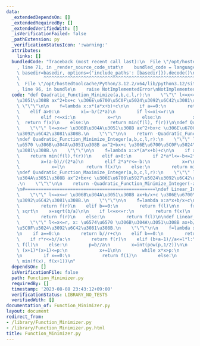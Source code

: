 ```yaml
---
data:
  _extendedDependsOn: []
  _extendedRequiredBy: []
  _extendedVerifiedWith: []
  _isVerificationFailed: false
  _pathExtension: py
  _verificationStatusIcon: ':warning:'
  attributes:
    links: []
  bundledCode: "Traceback (most recent call last):\n  File \"/opt/hostedtoolcache/Python/3.12.2/x64/lib/python3.12/site-packages/onlinejudge_verify/documentation/build.py\"\
    , line 71, in _render_source_code_stat\n    bundled_code = language.bundle(stat.path,\
    \ basedir=basedir, options={'include_paths': [basedir]}).decode()\n          \
    \         ^^^^^^^^^^^^^^^^^^^^^^^^^^^^^^^^^^^^^^^^^^^^^^^^^^^^^^^^^^^^^^^^^^^^^^^^^^^^^^^^^\n\
    \  File \"/opt/hostedtoolcache/Python/3.12.2/x64/lib/python3.12/site-packages/onlinejudge_verify/languages/python.py\"\
    , line 96, in bundle\n    raise NotImplementedError\nNotImplementedError\n"
  code: "def Quadratic_Function_Minimize(a,b,c,l,r):\n    \"\"\" l<=x<=r \u306B\u304A\
    \u3051\u308B ax^2+bx+c \u306E\u6700\u5C0F\u5024\u3092\u6C42\u3081\u308B.\n   \
    \ \"\"\"\n\n    f=lambda x:x*(a*x+b)+c\n\n    if a==0:\n        return min(f(l),f(r))\n\
    \    elif a>0:\n        xi=-b/(2*a)\n        if l<=xi<=r:\n            x=xi\n\
    \        elif r<=xi:\n            x=r\n        else:\n            x=l\n      \
    \  return f(x)\n    else:\n        return min(f(l), f(r))\n\ndef Quadratic_Function_Maximize(a,b,c,l,r):\n\
    \    \"\"\" l<=x<=r \u306B\u304A\u3051\u308B ax^2+bx+c \u306E\u6700\u5927\u5024\
    \u3092\u6C42\u3081\u308B.\n    \"\"\"\n\n    return -Quadratic_Function_Minimize(-a,-b,-c,l,r)\n\
    \ndef Quadratic_Function_Minimize_Integer(a,b,c,l,r):\n    \"\"\" l<=x<=r , x:\u6574\
    \u6570 \u306B\u304A\u3051\u308B ax^2+bx+c \u306E\u6700\u5C0F\u5024\u3092\u6C42\
    \u3081\u308B.\n    \"\"\"\n\n    f=lambda x:x*(a*x+b)+c\n\n    if a==0:\n    \
    \    return min(f(l),f(r))\n    elif a>0:\n        if 2*a*l<=-b<=2*a*r:\n    \
    \        x=(a-b)//(2*a)\n        elif 2*a*r<=-b:\n            x=r\n        else:\n\
    \            x=l\n        return f(x)\n    else:\n        return min(f(l), f(r))\n\
    \ndef Quadratic_Function_Maximize_Integer(a,b,c,l,r):\n    \"\"\" l<=x<=r \u306B\
    \u304A\u3051\u308B ax^2+bx+c \u306E\u6700\u5927\u5024\u3092\u6C42\u3081\u308B\
    .\n    \"\"\"\n\n    return -Quadratic_Function_Minimize_Integer(-a,-b,-c,l,r)\n\
    \n#=================================================\ndef Linear_Inverse_Sum_Function_Minimize(a,b,c,l,r):\n\
    \    \"\"\" l<=x<=r \u306B\u304A\u3051\u308B ax+b/x+c \u306E\u6700\u5C0F\u5024\
    \u3092\u6C42\u3081\u308B.\n    \"\"\"\n\n    f=lambda x:a*x+b/x+c\n\n    if a==0:\n\
    \        return f(r)\n    elif b==0:\n        return f(l)\n\n    from math import\
    \ sqrt\n    x=sqrt(b/a)\n\n    if l<=x<=r:\n        return f(x)\n    elif r<=x:\n\
    \        return f(r)\n    else:\n        return f(l)\n\ndef Linear_Inverse_Sum_Function_Minimize_Integer(a,b,c,l,r):\n\
    \    \"\"\" l<=x<=r, x: \u6574\u6570 \u306B\u304A\u3051\u308B ax+b/x+c \u306E\u6700\
    \u5C0F\u5024\u3092\u6C42\u3081\u308B.\n    \"\"\"\n\n    f=lambda x:a*x+b/x+c\n\
    \n    if a==0:\n        return b//r+c\n    elif b==0:\n        return a*l+c\n\n\
    \    if r*r<=b//a:\n        return f(r)\n    elif (b+a-1)//a<=l*l:\n        return\
    \ f(l)\n    else:\n        p=b//a\n        x=int(pow(p,1/2))\n\n        while\
    \ (x+1)*(x+1)<=p:\n            x+=1\n\n        while x*x>p:\n            x-=1\n\
    \n        if x==0:\n            return f(1)\n        else:\n            return\
    \ min(f(x), f(x+1))\n"
  dependsOn: []
  isVerificationFile: false
  path: Function_Minimizer.py
  requiredBy: []
  timestamp: '2023-08-08 23:43:12+09:00'
  verificationStatus: LIBRARY_NO_TESTS
  verifiedWith: []
documentation_of: Function_Minimizer.py
layout: document
redirect_from:
- /library/Function_Minimizer.py
- /library/Function_Minimizer.py.html
title: Function_Minimizer.py
---
```

